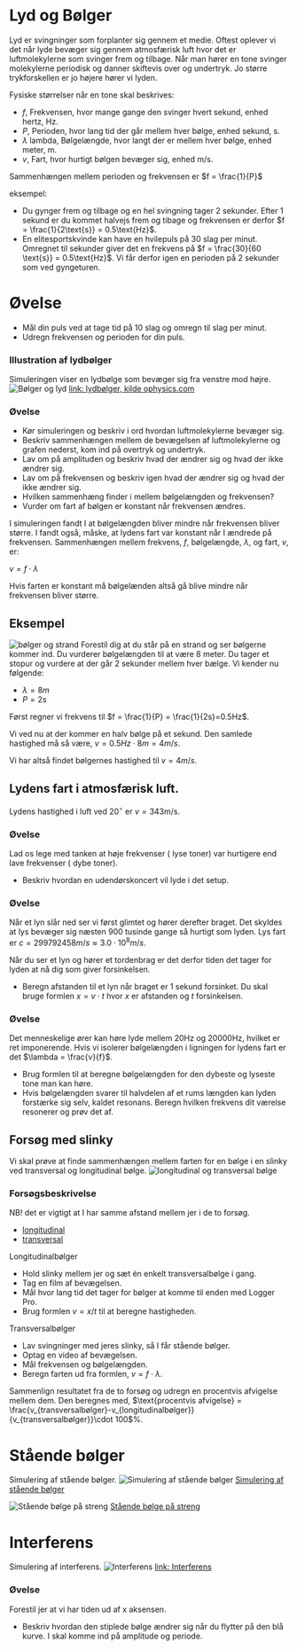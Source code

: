 # Lyd og Bølger
Lyd er svingninger som forplanter sig gennem et medie. Oftest oplever vi det når lyde bevæger sig gennem atmosfærisk luft hvor det er luftmolekylerne som svinger frem og tilbage. Når man hører en tone svinger molekylerne periodisk og danner skiftevis over og undertryk. Jo større trykforskellen er jo højere hører vi lyden.

Fysiske størrelser når en tone skal beskrives:
* $f$, Frekvensen, hvor mange gange den svinger hvert sekund, enhed hertz, Hz.
* $P$, Perioden, hvor lang tid der går mellem hver bølge, enhed sekund, s.
* $\lambda$ lambda, Bølgelængde, hvor langt der er mellem hver bølge, enhed meter, m.
* $v$, Fart, hvor hurtigt bølgen bevæger sig, enhed m/s.

Sammenhængen mellem perioden og frekvensen er
$f = \frac{1}{P}$

eksempel:
* Du gynger frem og tilbage og en hel svingning tager 2 sekunder. Efter 1 sekund er du kommet halvejs frem og tibage og frekvensen er derfor $f = \frac{1}{2\text{s}} = 0.5\text{Hz}$.
* En elitesportskvinde kan have en hvilepuls på 30 slag per minut. Omregnet til sekunder giver det en frekvens på $f = \frac{30}{60 \text{s}} = 0.5\text{Hz}$. Vi får derfor igen en perioden på 2 sekunder som ved gyngeturen.

# Øvelse
* Mål din puls ved at tage tid på 10 slag og omregn til slag per minut.
* Udregn frekvensen og perioden for din puls.

### Illustration af lydbølger
Simuleringen viser en lydbølge som bevæger sig fra venstre mod højre.
![Bølger og lyd](billeder/waveSound.png)
[link: lydbølger, kilde ophysics.com](https://www.geogebra.org/material/iframe/id/925705)
### Øvelse
* Kør simuleringen og beskriv i ord hvordan luftmolekylerne bevæger sig.
* Beskriv sammenhængen mellem de bevægelsen af luftmolekylerne og grafen nederst, kom ind på overtryk og undertryk.
* Lav om på amplituden og beskriv hvad der ændrer sig og hvad der ikke ændrer sig.
* Lav om på frekvensen og beskriv igen hvad der ændrer sig og hvad der ikke ændrer sig.
* Hvilken sammenhæng finder i mellem bølgelængden og frekvensen?
* Vurder om fart af bølgen er konstant når frekvensen ændres.

I simuleringen fandt I at bølgelængden bliver mindre når frekvensen bliver større. I fandt også, måske, at lydens fart var konstant når I ændrede på frekvensen. Sammenhængen mellem frekvens, $f$, bølgelængde, $\lambda$, og fart, $v$, er:

$v = f\cdot\lambda$

Hvis farten er konstant må bølgelænden altså gå blive mindre når frekvensen bliver større.

## Eksempel
![bølger og strand](billeder/wave.png)
Forestil dig at du står på en strand og ser bølgerne kommer ind. Du vurderer bølgelængden til at være 8 meter. Du tager et stopur og vurdere at der går 2 sekunder mellem hver bælge. Vi kender nu følgende:
* $\lambda = 8m$
* $P = 2s$

Først regner vi frekvens til $f = \frac{1}{P} = \frac{1}{2s}=0.5Hz$.

Vi ved nu at der kommer en halv bølge på et sekund. Den samlede hastighed må så være, $v = 0.5Hz\cdot 8m = 4m/s$.

Vi har altså findet bølgernes hastighed til $v = 4m/s$.

## Lydens fart i atmosfærisk luft.
Lydens hastighed i luft ved $20^\circ$ er $v = 343\text{m/s}$.

### Øvelse
Lad os lege med tanken at høje frekvenser ( lyse toner) var hurtigere end lave frekvenser ( dybe toner).
* Beskriv hvordan en udendørskoncert vil lyde i det setup.

### Øvelse
Når et lyn slår ned ser vi først glimtet og hører derefter braget. Det skyldes at lys bevæger sig næsten $900$ tusinde gange så hurtigt som lyden. Lys fart er $c = 299792458 m/s \approx 3.0\cdot 10^8 m/s$.

Når du ser et lyn og hører et tordenbrag er det derfor tiden det tager for lyden at nå dig som giver forsinkelsen.
* Beregn afstanden til et lyn når braget er $1$ sekund forsinket. Du skal bruge formlen $x = v\cdot t$ hvor $x$ er afstanden og $t$ forsinkelsen.



### Øvelse
Det menneskelige ører kan høre lyde mellem 20Hz og 20000Hz, hvilket er ret imponerende. Hvis vi isolerer bølgelængden i ligningen for lydens fart er det $\lambda = \frac{v}{f}$.
* Brug formlen til at beregne bølgelængden for den dybeste og lyseste tone man kan høre.
* Hvis bølgelængden svarer til halvdelen af et rums længden kan lyden forstærke sig selv, kaldet resonans. Beregn hvilken frekvens dit værelse resonerer og prøv det af.

## Forsøg med slinky
Vi skal prøve at finde sammenhængen mellem farten for en bølge i en slinky ved transversal og longitudinal bølge.
![longitudinal og transversal bølge](billeder/longTransWave.jpg)

### Forsøgsbeskrivelse
NB! det er vigtigt at I har samme afstand mellem jer i de to forsøg.
* [longitudinal](https://youtu.be/0I9zmd3ZAag)
* [transversal](https://youtu.be/Ra4_vPdYW7k)

Longitudinalbølger
* Hold slinky mellem jer og sæt én enkelt transversalbølge i gang.
* Tag en film af bevægelsen.
* Mål hvor lang tid det tager for bølger at komme til enden med Logger Pro.
* Brug formlen $v = x/t$ til at beregne hastigheden.

Transversalbølger
* Lav svingninger med jeres slinky, så I får stående bølger.
* Optag en video af bevægelsen.
* Mål frekvensen og bølgelængden.
* Beregn farten ud fra formlen, $v = f\cdot\lambda$.

Sammenlign resultatet fra de to forsøg og udregn en procentvis afvigelse mellem dem. Den beregnes med,
$\text{procentvis afvigelse} = \frac{v_{transversalbølger}-v_{longitudinalbølger}}{v_{transversalbølger}}\cdot 100$%.


# Stående bølger
Simulering af stående bølger.
![Simulering af stående bølger](billeder/fundamental.png)
[Simulering af stående bølger](http://ophysics.com/waves6.html)

![Stående bølge på streng](billeder/waveString.png)
[Stående bølge på streng](http://ophysics.com/waves9.html)

# Interferens
Simulering af interferens.
![Interferens](billeder/interferens_1.png)
[link: Interferens](https://www.desmos.com/calculator/av4cypshx9)

### Øvelse
Forestil jer at vi har tiden ud af x aksensen.
* Beskriv hvordan den stiplede bølge ændrer sig når du flytter på den blå kurve. I skal komme ind på amplitude og periode.
